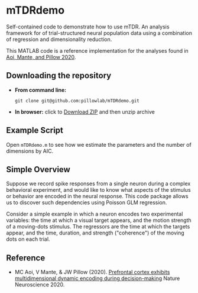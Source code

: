 # mTDRdemo
Self-contained code to demonstrate how to use mTDR. An analysis framework for of trial-structured neural population data using a combination of regression and dimensionality reduction.

This MATLAB code is a reference implementation for the analyses found
in [Aoi, Mante, and Pillow 2020](https://www.nature.com/articles/s41593-020-0696-5).


Downloading the repository
------------

- **From command line:**

     ```git clone git@github.com:pillowlab/mTDRdemo.git```

- **In browser:**   click to
  [Download ZIP](https://github.com/pillowlab/mTDRdemo/archive/master.zip)
  and then unzip archive


Example Script
-
Open ``mTDRdemo.m`` to see how we estimate the parameters and the number of dimensions by AIC.


Simple Overview
-------------

Suppose we record spike responses from a single neuron during a
complex behavioral experiment, and would like to know what aspects of
the stimulus or behavior are encoded in the neural response. This code
package allows us to discover such dependencies using Poisson GLM
regression.

Consider a simple example in which a neuron encodes two experimental
variables: the time at which a visual target appears, and the motion
strength of a moving-dots stimulus. The regressors are
the time at which the targets appear, and the time,
duration, and strength ("coherence") of the moving dots on each
trial.   


## Reference

- MC Aoi, V Mante, &  JW Pillow
 (2020).
 [Prefrontal cortex exhibits multidimensional dynamic encoding during decision-making](https://doi.org/10.1038/s41593-020-0696-5) Nature Neuroscience 2020.

